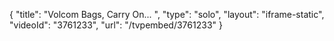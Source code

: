 {
    "title": "Volcom Bags, Carry On... ",
    "type": "solo",
    "layout": "iframe-static",
    "videoId": "3761233",
    "url": "\/tvpembed\/3761233"
}